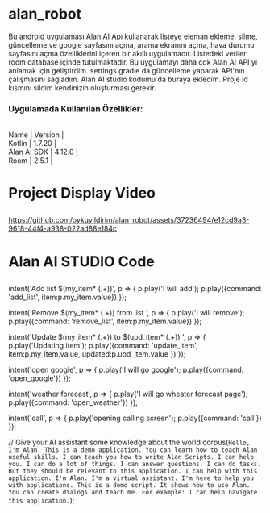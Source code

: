 # alan_robot
Bu android uygulaması Alan AI Apı kullanarak listeye eleman ekleme, silme, güncelleme ve google sayfasını açma, arama ekranını açma, hava durumu sayfasını açma  özelliklerini içeren bir akıllı uygulamadır. Listedeki veriler room database içinde tutulmaktadır. Bu uygulamayı daha çok Alan AI API yı anlamak için geliştirdim. settings.gradle da güncelleme yaparak API'nın çalışmasını sağladım. Alan AI studio kodumu da buraya ekledim. Proje Id kısmını sildim kendinizin oluşturması gerekir. 
 ### Uygulamada Kullanılan Özellikler:
  <br>Name | Version |</br>
   Kotlin | 1.7.20 | 
  <br>Alan AI SDK | 4.12.0 |</br>
  Room  | 2.5.1 | 
  
  
# Project Display Video <p> 



https://github.com/oykuyildirim/alan_robot/assets/37236494/e12cd9a3-9618-44f4-a938-022ad88e184c


# Alan AI STUDIO Code <p>


intent('Add list $(my_item* (.+))', p => {
    p.play('I will add');
    p.play({command: 'add_list', item:p.my_item.value})
});

intent('Remove $(my_item* (.+)) from list ', p => {
    p.play('I will remove');
    p.play({command: 'remove_list', item:p.my_item.value})
});

intent('Update $(my_item* (.+)) to $(upd_item* (.+)) ', p => {
    p.play('Updating item');
    p.play({command: 'update_item', item:p.my_item.value, updated:p.upd_item.value })
});

intent('open google', p => {
    p.play('I will go google');
    p.play({command: 'open_google'})
});

intent('weather forecast', p => {
    p.play('I will go wheater forecast page');
    p.play({command: 'open_weather'})
});

intent('call', p => {
    p.play('opening calling screen');
    p.play({command: 'call'})
});

// Give your AI assistant some knowledge about the world
corpus(`
    Hello, I'm Alan.
    This is a demo application.
    You can learn how to teach Alan useful skills.
    I can teach you how to write Alan Scripts.
    I can help you. I can do a lot of things. I can answer questions. I can do tasks.
    But they should be relevant to this application.
    I can help with this application.
    I'm Alan. I'm a virtual assistant. I'm here to help you with applications.
    This is a demo script. It shows how to use Alan.
    You can create dialogs and teach me.
    For example: I can help navigate this application.
`);






